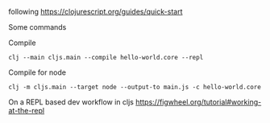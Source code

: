 following https://clojurescript.org/guides/quick-start

Some commands

Compile
```
clj --main cljs.main --compile hello-world.core --repl
```

Compile for node
```
clj -m cljs.main --target node --output-to main.js -c hello-world.core
```

On a REPL based dev workflow in cljs https://figwheel.org/tutorial#working-at-the-repl
